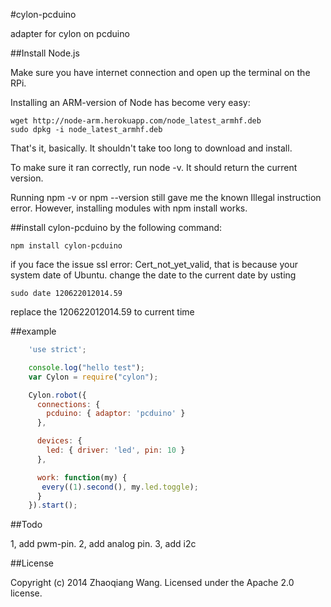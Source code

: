 #cylon-pcduino

adapter for cylon on pcduino

##Install Node.js

Make sure you have internet connection and open up the terminal on the RPi.

Installing an ARM-version of Node has become very easy:
````
wget http://node-arm.herokuapp.com/node_latest_armhf.deb 
sudo dpkg -i node_latest_armhf.deb
````
That's it, basically. It shouldn't take too long to download and install.

To make sure it ran correctly, run node -v. It should return the current version.

Running npm -v or npm --version still gave me the known Illegal instruction error. However, installing modules with npm install works.

##install cylon-pcduino by the following command:

````
npm install cylon-pcduino
````

if you face the issue ssl error: Cert_not_yet_valid, that is because your system date of Ubuntu. change the date to the current date by usting
````
sudo date 120622012014.59
````
replace the 120622012014.59 to current time

##example

````js
	'use strict';

	console.log("hello test");
	var Cylon = require("cylon");

	Cylon.robot({
	  connections: {
	    pcduino: { adaptor: 'pcduino' }
	  },

	  devices: {
	    led: { driver: 'led', pin: 10 }
	  },

	  work: function(my) {
	   every((1).second(), my.led.toggle);
	  }
	}).start();
````

##Todo

1, add pwm-pin.
2, add analog pin.
3, add i2c

##License

Copyright (c) 2014 Zhaoqiang Wang. Licensed under the Apache 2.0 license.
